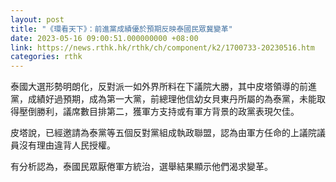 ```yaml
---
layout: post
title: "《環看天下》：前進黨成績優於預期反映泰國民眾冀變革"
date: 2023-05-16 09:00:51.000000000 +08:00
link: https://news.rthk.hk/rthk/ch/component/k2/1700733-20230516.htm
categories: rthk
---
```


泰國大選形勢明朗化，反對派一如外界所料在下議院大勝，其中皮塔領導的前進黨，成績好過預期，成為第一大黨，前總理他信幼女貝東丹所屬的為泰黨，未能取得壓倒勝利，議席數目排第二，獲軍方支持或有軍方背景的政黨表現欠佳。

皮塔說，已經邀請為泰黨等五個反對黨組成執政聯盟，認為由軍方任命的上議院議員沒有理由違背人民授權。

有分析認為，泰國民眾厭倦軍方統治，選舉結果顯示他們渴求變革。
